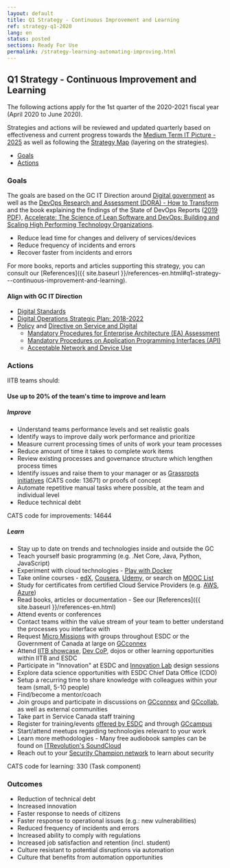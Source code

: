 ```yaml
---
layout: default
title: Q1 Strategy - Continuous Improvement and Learning
ref: strategy-q1-2020
lang: en
status: posted
sections: Ready For Use
permalink: /strategy-learning-automating-improving.html
---
```


## Q1 Strategy - Continuous Improvement and Learning

The following actions apply for the 1st quarter of the 2020-2021 fiscal year (April 2020 to June 2020).

Strategies and actions will be reviewed and updated quarterly based on effectiveness and current progress towards the [Medium Term IT Picture - 2025](https://sara-sabr.github.io/ITStrategy/it-picture-medium-term.html) as well as following the [Strategy Map](https://sara-sabr.github.io/ITStrategy/strategy-summary.html) (layering on the strategies).

- [Goals](#goals)
- [Actions](#actions)

### Goals

The goals are based on the GC IT Direction around [Digital government](https://www.canada.ca/en/government/system/digital-government.html) as well as the [DevOps Research and Assessment (DORA) - How to Transform](https://cloud.google.com/solutions/devops/devops-culture-transform) and the book explaining the findings of the State of DevOps Reports ([2019 PDF](https://services.google.com/fh/files/misc/state-of-devops-2019.pdf)), [Accelerate: The Science of Lean Software and DevOps: Building and Scaling High Performing Technology Organizations](https://books.google.ca/books?id=Kax-DwAAQBAJ&lpg=PP1&dq=Accelerate&hl=fr&pg=PP1#v=snippet&q=20%25&f=false).

- Reduce lead time for changes and delivery of services/devices
- Reduce frequency of incidents and errors
- Recover faster from incidents and errors

For more books, reports and articles supporting this strategy, you can consult our [References]({{ site.baseurl }}/references-en.html#q1-strategy---continuous-improvement-and-learning).

#### Align with GC IT Direction

- [Digital Standards](https://www.canada.ca/en/government/system/digital-government/government-canada-digital-standards.html)
- [Digital Operations Strategic Plan: 2018-2022](https://www.canada.ca/en/government/system/digital-government/digital-operations-strategic-plan-2018-2022.html)
- [Policy](https://www.tbs-sct.gc.ca/pol/doc-eng.aspx?id=32603) and [Directive on Service and Digital](https://www.tbs-sct.gc.ca/pol/doc-eng.aspx?id=32601)
  - [Mandatory Procedures for Enterprise Architecture (EA) Assessment](https://www.tbs-sct.gc.ca/pol/doc-eng.aspx?id=32602)
  - [Mandatory Procedures on Application Programming Interfaces (API)](https://www.tbs-sct.gc.ca/pol/doc-eng.aspx?id=32604)
  - [Acceptable Network and Device Use](https://www.tbs-sct.gc.ca/pol/doc-eng.aspx?id=32605)

### Actions

IITB teams should:

#### Use up to 20% of the team's time to improve and learn

##### Improve

- Understand teams performance levels and set realistic goals
- Identify ways to improve daily work performance and prioritize
- Measure current processing times of units of work your team processes
- Reduce amount of time it takes to complete work items
- Review existing processes and governance structure which lengthen process times
- Identify issues and raise them to your manager or as [Grassroots initiatives](http://dialogue/grp/IP/SitePages/Grassroots%20Innovation%20Practice.aspx) (CATS code: 13671) or proofs of concept
- Automate repetitive manual tasks where possible, at the team and individual level
- Reduce technical debt

CATS code for improvements: 14644

##### Learn

- Stay up to date on trends and technologies inside and outside the GC
- Teach yourself basic programming (e.g. .Net Core, Java, Python, JavaScript)
- Experiment with cloud technologies - [Play with Docker](https://labs.play-with-docker.com/)
- Take online courses - [edX](https://www.edx.org/), [Cousera](https://www.coursera.org/), [Udemy](https://www.udemy.com/), or search on [MOOC List](https://www.mooc-list.com/)
- Study for certificates from certified Cloud Service Providers (e.g. [AWS](https://aws.amazon.com/certification/), [Azure](https://www.microsoft.com/en-us/learning/azure-exams.aspx))
- Read books, articles or documentation - See our [References]({{ site.baseurl }}/references-en.html)
- Attend events or conferences
- Contact teams within the value stream of your team to better understand the processes you interface with
- Request [Micro Missions](http://esdc.prv/en/service-canada/pob/pob_activities/2016/micromissions.shtml) with groups throughout ESDC or the Government of Canada at large on [GCconnex](https://gcconnex.gc.ca/missions/main)
- Attend [IITB showcase](http://dialogue/grp/BU6386699/SitePages/IITB_Showcase.aspx), [Dev CoP](https://github.com/esdc-edsc/Welcome/blob/master/Recommendations/DevOps_SDLC.md), dojos or other learning opportunities within IITB and ESDC
- Participate in "Innovation" at ESDC and [Innovation Lab](http://iservice.prv/eng/innovation_lab/index.shtml) design sessions
- Explore data science opportunities with ESDC Chief Data Office (CDO)
- Setup a recurring time to share knowledge with colleagues within your team (small, 5-10 people)
- Find/become a mentor/coach
- Join groups and participate in discussions on [GCconnex](https://gcconnex.gc.ca/) and [GCcollab](https://gccollab.ca/), as well as external communities
- Take part in Service Canada staff training
- Register for training/events [offered by ESDC](https://esdc.sabacloud.com/) and through [GCcampus](https://idp.csps-efpc.gc.ca/)
- Start/attend meetups regarding technologies relevant to your work
- Learn more methodologies - Many free audiobook samples can be found on [ITRevolution's SoundCloud](https://soundcloud.com/itrevolution/sets)
- Reach out to your [Security Champion network](http://dialogue/grp/IITB-DGIIT-Gov-New-Nouveau/SLF%20Forum%20Documents/Security%20Champions%20SLF-EN.pptx) to learn about security

CATS code for learning: 330 (Task component)

### Outcomes

- Reduction of technical debt
- Increased innovation
- Faster response to needs of citizens
- Faster response to operational issues (e.g.: new vulnerabilities)
- Reduced frequency of incidents and errors
- Increased ability to comply with regulations
- Increased job satisfaction and retention (incl. student)
- Culture resistant to potential disruptions via automation
- Culture that benefits from automation opportunities
